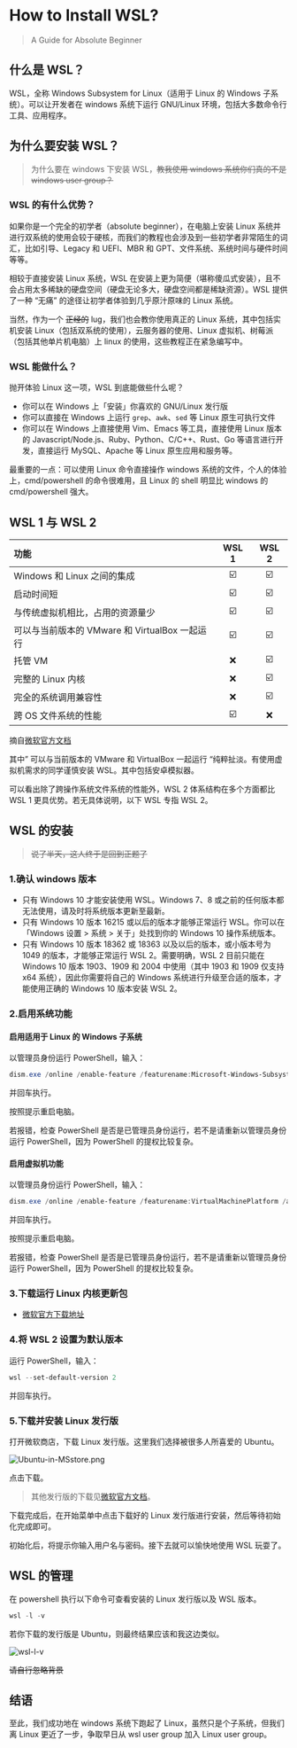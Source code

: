 # How to Install WSL?

> A Guide for Absolute Beginner

## 什么是 WSL？

WSL，全称 Windows Subsystem for Linux（适用于 Linux 的 Windows 子系统）。可以让开发者在 windows 系统下运行 GNU/Linux 环境，包括大多数命令行工具、应用程序。

## 为什么要安装 WSL？

> 为什么要在 windows 下安装 WSL，~~教我使用 windows 系统你们真的不是 windows user group？~~

### WSL 的有什么优势？

如果你是一个完全的初学者（absolute beginner），在电脑上安装 Linux 系统并进行双系统的使用会较于硬核，而我们的教程也会涉及到一些初学者非常陌生的词汇，比如引导、Legacy 和 UEFI、MBR 和 GPT、文件系统、系统时间与硬件时间等等。

相较于直接安装 Linux 系统，WSL 在安装上更为简便（堪称傻瓜式安装），且不会占用太多稀缺的硬盘空间（硬盘无论多大，硬盘空间都是稀缺资源）。WSL 提供了一种 “无痛” 的途径让初学者体验到几乎原汁原味的 Linux 系统。

当然，作为一个 ~~正经的~~ lug，我们也会教你使用真正的 Linux 系统，其中包括实机安装 Linux（包括双系统的使用），云服务器的使用、Linux 虚拟机、树莓派（包括其他单片机电脑）上 linux 的使用，这些教程正在紧急编写中。

### WSL 能做什么？

抛开体验 Linux 这一项，WSL 到底能做些什么呢？

- 你可以在 Windows 上「安装」你喜欢的 GNU/Linux 发行版
- 你可以直接在 Windows 上运行 `grep`、`awk`、`sed` 等 Linux 原生可执行文件
- 你可以在 Windows 上直接使用 Vim、Emacs 等工具，直接使用 Linux 版本的 Javascript/Node.js、Ruby、Python、C/C++、Rust、Go 等语言进行开发，直接运行 MySQL、Apache 等 Linux 原生应用和服务等。

最重要的一点：可以使用 Linux 命令直接操作 windows 系统的文件，个人的体验上，cmd/powershell 的命令很难用，且 Linux 的 shell 明显比 windows 的 cmd/powershell 强大。

## WSL 1 与 WSL 2

| 功能                                           |          WSL 1          |          WSL 2          |
| :--------------------------------------------- | :---------------------: | :---------------------: |
| Windows 和 Linux 之间的集成                    | :ballot_box_with_check: | :ballot_box_with_check: |
| 启动时间短                                     | :ballot_box_with_check: | :ballot_box_with_check: |
| 与传统虚拟机相比，占用的资源量少               | :ballot_box_with_check: | :ballot_box_with_check: |
| 可以与当前版本的 VMware 和 VirtualBox 一起运行 | :ballot_box_with_check: | :ballot_box_with_check: |
| 托管 VM                                        |           :x:           | :ballot_box_with_check: |
| 完整的 Linux 内核                              |           :x:           | :ballot_box_with_check: |
| 完全的系统调用兼容性                           |           :x:           | :ballot_box_with_check: |
| 跨 OS 文件系统的性能                           | :ballot_box_with_check: |           :x:           |

<!-- ![wsl1vswsl2](https://gitee.com/SoraShu/image/raw/master/image_0/wsl1vswsl2.png) -->

摘自[微软官方文档](https://docs.microsoft.com/zh-cn/windows/wsl/compare-versions#comparing-features)

其中” 可以与当前版本的 VMware 和 VirtualBox 一起运行 “纯粹扯淡。有使用虚拟机需求的同学谨慎安装 WSL。其中包括安卓模拟器。

可以看出除了跨操作系统文件系统的性能外，WSL 2 体系结构在多个方面都比 WSL 1 更具优势。若无具体说明，以下 WSL 专指 WSL 2。

## WSL 的安装

> ~~说了半天，这人终于是回到正题了~~

### 1.确认 windows 版本

- 只有 Windows 10 才能安装使用 WSL。Windows 7、8 或之前的任何版本都无法使用，请及时将系统版本更新至最新。
- 只有 Windows 10 版本 16215 或以后的版本才能够正常运行 WSL。你可以在「Windows 设置 > 系统 > 关于」处找到你的 Windows 10 操作系统版本。
- 只有 Windows 10 版本 18362 或 18363 以及以后的版本，或小版本号为 1049 的版本，才能够正常运行 WSL 2。需要明确，WSL 2 目前只能在 Windows 10 版本 1903、1909 和 2004 中使用（其中 1903 和 1909 仅支持 x64 系统），因此你需要将自己的 Windows 系统进行升级至合适的版本，才能使用正确的 Windows 10 版本安装 WSL 2。

### 2.启用系统功能

#### 启用适用于 Linux 的 Windows 子系统

以管理员身份运行 PowerShell，输入：

```powershell
dism.exe /online /enable-feature /featurename:Microsoft-Windows-Subsystem-Linux /all /norestart
```

并回车执行。

按照提示重启电脑。

若报错，检查 PowerShell 是否是已管理员身份运行，若不是请重新以管理员身份运行 PowerShell，因为 PowerShell 的提权比较复杂。

#### 启用虚拟机功能

以管理员身份运行 PowerShell，输入：

```powershell
dism.exe /online /enable-feature /featurename:VirtualMachinePlatform /all /norestart
```

并回车执行。

按照提示重启电脑。

若报错，检查 PowerShell 是否是已管理员身份运行，若不是请重新以管理员身份运行 PowerShell，因为 PowerShell 的提权比较复杂。

### 3.下载运行 Linux 内核更新包

- [微软官方下载地址](https://wslstorestorage.blob.core.windows.net/wslblob/wsl_update_x64.msi)
<!-- - []() -->

### 4.将 WSL 2 设置为默认版本

运行 PowerShell，输入：

```powershell
wsl --set-default-version 2
```

并回车执行。

### 5.下载并安装 Linux 发行版

打开微软商店，下载 Linux 发行版。这里我们选择被很多人所喜爱的 Ubuntu。

![Ubuntu-in-MSstore.png](https://gitee.com/SoraShu/image/raw/master/image_0/Ubuntu-in-MSstore.png)

点击下载。

> 其他发行版的下载见[微软官方文档](https://docs.microsoft.com/zh-cn/windows/wsl/install-manual#step-6---install-your-linux-distribution-of-choice)。

下载完成后，在开始菜单中点击下载好的 Linux 发行版进行安装，然后等待初始化完成即可。

初始化后，将提示你输入用户名与密码。接下去就可以愉快地使用 WSL 玩耍了。

## WSL 的管理

在 powershell 执行以下命令可查看安装的 Linux 发行版以及 WSL 版本。

```powershell
wsl -l -v
```

若你下载的发行版是 Ubuntu，则最终结果应该和我这边类似。

![wsl-l-v](https://gitee.com/SoraShu/image/raw/master/image_0/wsl-l-v.png)

~~请自行忽略背景~~

## 结语

至此，我们成功地在 windows 系统下跑起了 Linux，虽然只是个子系统，但我们离 Linux 更近了一步，争取早日从 wsl user group 加入 Linux user group。
